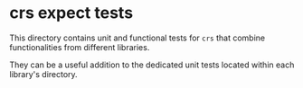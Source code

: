 # crs expect tests

This directory contains unit and functional tests for `crs` that combine functionalities from different libraries.

They can be a useful addition to the dedicated unit tests located within each library's directory.
